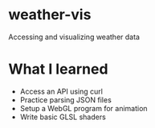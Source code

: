 # weather-vis
Accessing and visualizing weather data

# What I learned
- Access an API using curl
- Practice parsing JSON files
- Setup a WebGL program for animation
- Write basic GLSL shaders
